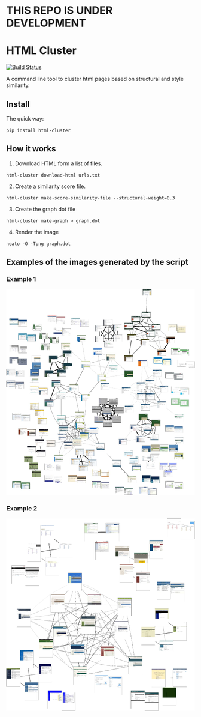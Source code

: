 # THIS REPO IS UNDER DEVELOPMENT

# HTML Cluster

[![Build Status](https://travis-ci.org/matiskay/html-cluster.svg?branch=master)](https://travis-ci.org/matiskay/html-cluster)

A command line tool to cluster html pages based on structural and style similarity.

## Install

The quick way:

```
pip install html-cluster
```

## How it works

1. Download HTML form a list of files.

```
html-cluster download-html urls.txt
```

2. Create a similarity score file.

```
html-cluster make-score-similarity-file --structural-weight=0.3
```

3. Create the graph dot file

```
html-cluster make-graph > graph.dot
```

4. Render the image

```
neato -O -Tpng graph.dot
```

## Examples of the images generated by the script

### Example 1

![Example 1](assets/example-1.jpg)

### Example 2

![Example 2](assets/example-2.jpg)
